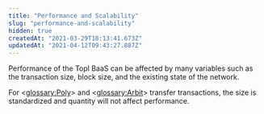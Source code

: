 ```yaml
---
title: "Performance and Scalability"
slug: "performance-and-scalability"
hidden: true
createdAt: "2021-03-29T18:13:41.673Z"
updatedAt: "2021-04-12T09:43:27.887Z"
---
```

Performance of the Topl BaaS can be affected by many variables such as the transaction size, block size,  and the existing state of the network. 

For <<glossary:Poly>> and <<glossary:Arbit>>  transfer transactions, the size is standardized and quantity will not affect performance.